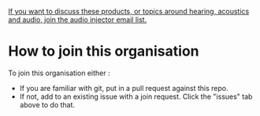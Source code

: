 [If you want to discuss these products, or topics around hearing, acoustics and audio, join the audio injector email list.](https://lists.audioinjector.net/mailman/listinfo/people)

# How to join this organisation

To join this organisation either :
* If you are familiar with git, put in a pull request against this repo.
* If not, add to an existing issue with a join request. Click the "issues" tab above to do that.

